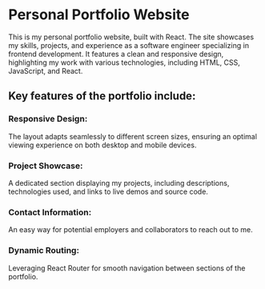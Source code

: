 # Personal Portfolio Website

This is my personal portfolio website, built with React. The site showcases my skills, projects, and experience as a software engineer specializing in frontend development. It features a clean and responsive design, highlighting my work with various technologies, including HTML, CSS, JavaScript, and React.

## Key features of the portfolio include:

### Responsive Design:
 The layout adapts seamlessly to different screen sizes, ensuring an optimal viewing experience on both desktop and mobile devices.
### Project Showcase:
 A dedicated section displaying my projects, including descriptions, technologies used, and links to live demos and source code.
### Contact Information:
 An easy way for potential employers and collaborators to reach out to me.
### Dynamic Routing:
 Leveraging React Router for smooth navigation between sections of the portfolio.